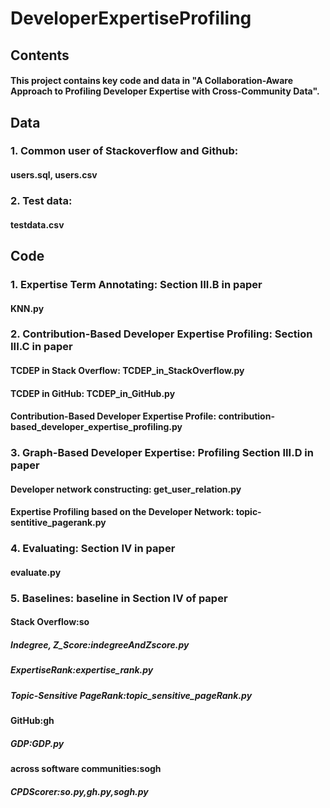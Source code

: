 # DeveloperExpertiseProfiling

## Contents
#### This project contains key code and data in "A Collaboration-Aware Approach to Profiling Developer Expertise with Cross-Community Data".




## Data

### 1. Common user of Stackoverflow and Github: 
#### users.sql, users.csv
### 2. Test data: 
#### testdata.csv





## Code

### 1. Expertise Term Annotating: Section III.B in paper
#### KNN.py

### 2. Contribution-Based Developer Expertise Profiling: Section III.C in paper
#### TCDEP in Stack Overflow: TCDEP_in_StackOverflow.py
#### TCDEP in GitHub: TCDEP_in_GitHub.py
#### Contribution-Based Developer Expertise Profile: contribution-based_developer_expertise_profiling.py

### 3. Graph-Based Developer Expertise: Profiling Section III.D in paper
#### Developer network constructing: get_user_relation.py
#### Expertise Profiling based on the Developer Network: topic-sentitive_pagerank.py 

### 4. Evaluating: Section IV in paper
#### evaluate.py

### 5. Baselines: baseline in Section IV of paper
#### Stack Overflow:so
##### Indegree, Z_Score:indegreeAndZscore.py
##### ExpertiseRank:expertise_rank.py
##### Topic-Sensitive PageRank:topic_sensitive_pageRank.py
#### GitHub:gh
##### GDP:GDP.py
#### across software communities:sogh
##### CPDScorer:so.py,gh.py,sogh.py



